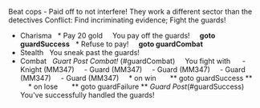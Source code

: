 Beat cops - Paid off to not interfere! They work a different sector than the detectives
Conflict: Find incriminating evidence; Fight the guards!

- Charisma
    * Pay 20 gold
      You pay off the guards!
      **goto guardSuccess**
    * Refuse to pay!
      **goto guardCombat**
- Stealth
    You sneak past the guards!
- Combat
    *Guart Post Combat!* (#guardCombat)
      You fight with 
      - Knight (MM347)
      - Guard (MM347)
      - Guard (MM347)
      - Guard (MM347)
      - Guard (MM347)
      * on win
        ** goto guardSuccess **
      * on lose
        ** goto guardFailure **
  _Guard Post_(#guardSuccess)
  You've successfully handled the guards!
